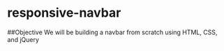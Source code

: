# responsive-navbar

##Objective
We will be building a navbar from scratch using HTML, CSS, and jQuery
